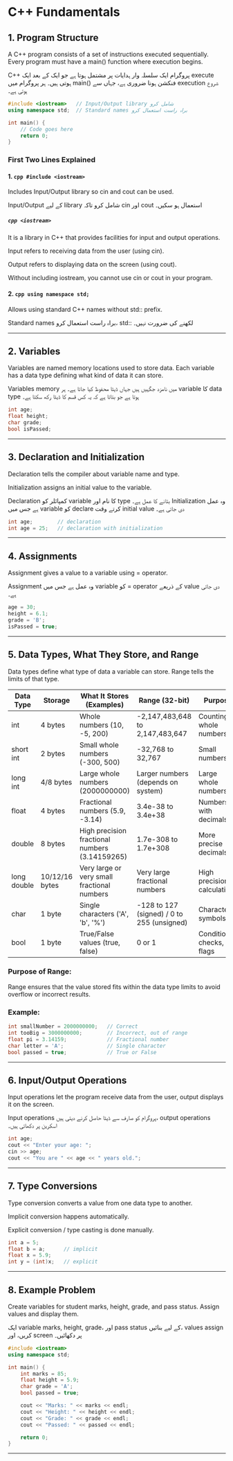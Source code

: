 # C++ Fundamentals

## 1. Program Structure

A C++ program consists of a set of instructions executed sequentially. Every program must have a main() function where execution begins.

C++ پروگرام ایک سلسلہ وار ہدایات پر مشتمل ہوتا ہے جو ایک کے بعد ایک execute ہوتی ہیں۔ ہر پروگرام میں main() فنکشن ہونا ضروری ہے، جہاں سے execution شروع ہوتی ہے۔

```cpp
#include <iostream>   // Input/Output library شامل کرو
using namespace std;  // Standard names براہ راست استعمال کرو

int main() {
    // Code goes here
    return 0;
}

```

### First Two Lines Explained

#### 1. ```cpp #include <iostream> ```
Includes Input/Output library so cin and cout can be used.

Input/Output کے لیے library شامل کرو تاکہ cin اور cout استعمال ہو سکیں۔

##### ```cpp <iostream> ```

It is a library in C++ that provides facilities for input and output operations.

Input refers to receiving data from the user (using cin).

Output refers to displaying data on the screen (using cout).

Without including iostream, you cannot use cin or cout in your program.


#### 2. ```cpp using namespace std; ```

Allows using standard C++ names without std:: prefix.

Standard names براہ راست استعمال کرو، std:: لکھنے کی ضرورت نہیں۔




---

## 2. Variables

Variables are named memory locations used to store data. Each variable has a data type defining what kind of data it can store.

Variables memory میں نامزد جگہیں ہیں جہاں ڈیٹا محفوظ کیا جاتا ہے۔ ہر variable کا data type ہوتا ہے جو بتاتا ہے کہ یہ کس قسم کا ڈیٹا رکھ سکتا ہے۔

```cpp
int age;
float height;
char grade;
bool isPassed;
```

---

## 3. Declaration and Initialization

Declaration tells the compiler about variable name and type.

Initialization assigns an initial value to the variable.


Declaration کمپائلر کو variable کا نام اور type بتانے کا عمل ہے۔
Initialization وہ عمل ہے جس میں variable کو declare کرتے وقت initial value دی جاتی ہے۔
```cpp
int age;        // declaration
int age = 25;   // declaration with initialization
```

---

## 4. Assignments

Assignment gives a value to a variable using = operator.

Assignment وہ عمل ہے جس میں variable کو = operator کے ذریعے value دی جاتی ہے۔
```cpp
age = 30;
height = 6.1;
grade = 'B';
isPassed = true;
```

---

## 5. Data Types, What They Store, and Range

Data types define what type of data a variable can store. Range tells the limits of that type.

| Data Type       | Storage       | What It Stores (Examples)          | Range (32-bit)                       | Purpose                          |
|-----------------|---------------|----------------------------------|-------------------------------------|----------------------------------|
| int             | 4 bytes       | Whole numbers (10, -5, 200)      | -2,147,483,648 to 2,147,483,647    | Counting, whole numbers          |
| short int       | 2 bytes       | Small whole numbers (-300, 500)  | -32,768 to 32,767                   | Small numbers                     |
| long int        | 4/8 bytes     | Large whole numbers (2000000000) | Larger numbers (depends on system)  | Large whole numbers               |
| float           | 4 bytes       | Fractional numbers (5.9, -3.14)  | 3.4e-38 to 3.4e+38                  | Numbers with decimals             |
| double          | 8 bytes       | High precision fractional numbers (3.14159265) | 1.7e-308 to 1.7e+308       | More precise decimals             |
| long double     | 10/12/16 bytes| Very large or very small fractional numbers | Very large fractional numbers | High precision calculations       |
| char            | 1 byte        | Single characters ('A', 'b', '%') | -128 to 127 (signed) / 0 to 255 (unsigned) | Characters, symbols         |
| bool            | 1 byte        | True/False values (true, false)  | 0 or 1                              | Conditional checks, flags        |


### Purpose of Range:
Range ensures that the value stored fits within the data type limits to avoid overflow or incorrect results.

### Example:

```cpp
int smallNumber = 2000000000;   // Correct
int tooBig = 3000000000;        // Incorrect, out of range
float pi = 3.14159;             // Fractional number
char letter = 'A';              // Single character
bool passed = true;             // True or False

```

---

## 6. Input/Output Operations

Input operations let the program receive data from the user, output displays it on the screen.

Input operations پروگرام کو صارف سے ڈیٹا حاصل کرنے دیتی ہیں، output operations اسکرین پر دکھاتی ہیں۔
```cpp
int age;
cout << "Enter your age: ";
cin >> age;
cout << "You are " << age << " years old.";
```

---

## 7. Type Conversions

Type conversion converts a value from one data type to another.

Implicit conversion happens automatically.

Explicit conversion / type casting is done manually.

```cpp
int a = 5;
float b = a;      // implicit
float x = 5.9;
int y = (int)x;   // explicit
```

---

## 8. Example Problem

Create variables for student marks, height, grade, and pass status. Assign values and display them.

ایک variable marks, height, grade، اور pass status کے لیے بنائیں، values assign کریں، اور screen پر دکھائیں۔
```cpp
#include <iostream>
using namespace std;

int main() {
    int marks = 85;
    float height = 5.9;
    char grade = 'A';
    bool passed = true;

    cout << "Marks: " << marks << endl;
    cout << "Height: " << height << endl;
    cout << "Grade: " << grade << endl;
    cout << "Passed: " << passed << endl;

    return 0;
}

```
---
